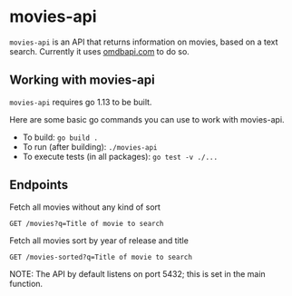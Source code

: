 # movies-api

`movies-api` is an API that returns information on movies, based on a text search. Currently it uses [omdbapi.com](https://omdbapi.com) to do so.

## Working with movies-api

`movies-api` requires go 1.13 to be built.

Here are some basic go commands you can use to work with movies-api.

* To build: `go build .`
* To run (after building): `./movies-api`
* To execute tests (in all packages): `go test -v ./...`

## Endpoints

Fetch all movies without any kind of sort

```
GET /movies?q=Title of movie to search
```

Fetch all movies sort by year of release and title

```
GET /movies-sorted?q=Title of movie to search
```

NOTE: The API by default listens on port 5432; this is set in the main function.
